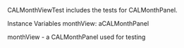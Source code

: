 CALMonthViewTest includes the tests for CALMonthPanel.

Instance Variables
	monthView: 	aCALMonthPanel 

monthView 
	- a CALMonthPanel used for testing 